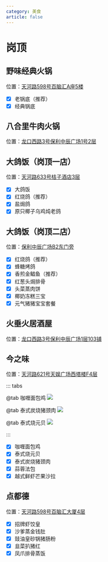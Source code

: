 ```yaml
---
category: 美食
article: false
---
```


# 岗顶

## 野味经典火锅

<span class="icon iconfont icon-locate"></span> 位置：<a href="https://ditu.amap.com/place/B0FFK8MWS5" target="_blank">天河路598号百脑汇A座5楼</a>

- [x] 老锅底（推荐）
- [x] 经典锅底

## 八合里牛肉火锅

<span class="icon iconfont icon-locate"></span> 位置：<a href="https://ditu.amap.com/place/B0FFI8YYA2" target="_blank">龙口西路3号保利中辰广场1号2层</a>

## 大鸽饭（岗顶一店）

<span class="icon iconfont icon-locate"></span> 位置：<a href="https://ditu.amap.com/place/B0FFIS13WN" target="_blank">天河路633号桔子酒店3层</a>

- [x] 大鸽饭
- [x] 红烧鸽（推荐）
- [x] 盐焗鸽
- [x] 原只椰子乌鸡炖老鸽

## 大鸽饭（岗顶二店）

<span class="icon iconfont icon-locate"></span> 位置：<a href="https://ditu.amap.com/place/B0I63YTRS5" target="_blank">保利中辰广场B2东门旁</a>

- [x] 红烧鸽（推荐）
- [x] 蜂糖烤鸽
- [x] 香煎金鲳鱼（推荐）
- [x] 红葱头焗排骨
- [x] 头菜蒸肉饼
- [x] 椰奶冻糕三宝
- [x] 元气猪猪宝宝套餐

## 火垂火居酒屋

<span class="icon iconfont icon-locate"></span> 位置：<a href="https://ditu.amap.com/place/B0HR6S7X4D" target="_blank">龙口西路3号保利中辰广场1层103铺</a>

## 今之味

<span class="icon iconfont icon-locate"></span> 位置：<a href="https://ditu.amap.com/place/B0GKSBCUID" target="_blank">天河路621号天娱广场西塔楼F4层</a>

::: tabs

@tab 咖喱面包鸡
![](https://img.sherry4869.com/blog/life/food/guangzhou/th/gd/jzw/img.jpg)

@tab 泰式炭烧猪颈肉
![](https://img.sherry4869.com/blog/life/food/guangzhou/th/gd/jzw/img_2.jpg)

@tab 泰式烧元贝
![](https://img.sherry4869.com/blog/life/food/guangzhou/th/gd/jzw/img_3.jpg)

:::

- [x] 咖喱面包鸡
- [x] 泰式烧元贝
- [x] 泰式炭烧猪颈肉
- [x] 蒜蓉法包
- [x] 越式鲜虾芒果沙拉

## 点都德

<span class="icon iconfont icon-locate"></span> 位置：<a href="https://ditu.amap.com/place/B0FFGHE53M" target="_blank">天河路598号百脑汇大厦4层</a>

- [x] 招牌虾饺皇
- [x] 沙爹蒸金钱肚
- [x] 豉油皇砂锅猪肠粉
- [x] 韭菜扒猪红
- [x] 凤爪排骨蒸饭